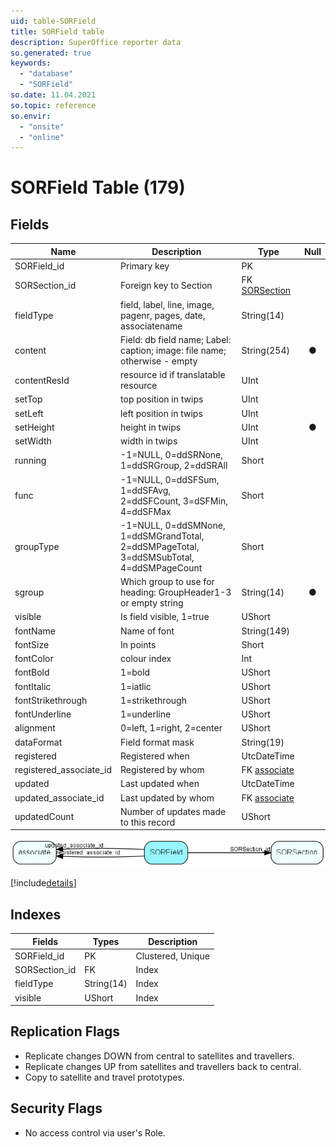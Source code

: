 ```yaml
---
uid: table-SORField
title: SORField table
description: SuperOffice reporter data
so.generated: true
keywords:
  - "database"
  - "SORField"
so.date: 11.04.2021
so.topic: reference
so.envir:
  - "onsite"
  - "online"
---
```


# SORField Table (179)

## Fields

| Name | Description | Type | Null |
|------|-------------|------|:----:|
|SORField\_id|Primary key|PK| |
|SORSection\_id|Foreign key to Section|FK [SORSection](sorsection.md)| |
|fieldType|field, label, line, image, pagenr, pages, date, associatename|String(14)| |
|content|Field: db field name; Label: caption; image: file name; otherwise - empty|String(254)|&#x25CF;|
|contentResId|resource id if translatable resource|UInt| |
|setTop|top position in twips|UInt| |
|setLeft|left position in twips|UInt| |
|setHeight|height in twips|UInt|&#x25CF;|
|setWidth|width in twips|UInt| |
|running|-1=NULL, 0=ddSRNone, 1=ddSRGroup, 2=ddSRAll|Short| |
|func|-1=NULL, 0=ddSFSum, 1=ddSFAvg, 2=ddSFCount, 3=dSFMin, 4=ddSFMax|Short| |
|groupType|-1=NULL, 0=ddSMNone, 1=ddSMGrandTotal, 2=ddSMPageTotal, 3=ddSMSubTotal, 4=ddSMPageCount|Short| |
|sgroup|Which group to use for heading: GroupHeader1-3 or empty string|String(14)|&#x25CF;|
|visible|Is field visible, 1=true|UShort| |
|fontName|Name of font|String(149)| |
|fontSize|In points|Short| |
|fontColor|colour index|Int| |
|fontBold|1=bold|UShort| |
|fontItalic|1=iatlic|UShort| |
|fontStrikethrough|1=strikethrough|UShort| |
|fontUnderline|1=underline|UShort| |
|alignment|0=left, 1=right, 2=center|UShort| |
|dataFormat|Field format mask|String(19)| |
|registered|Registered when|UtcDateTime| |
|registered\_associate\_id|Registered by whom|FK [associate](associate.md)| |
|updated|Last updated when|UtcDateTime| |
|updated\_associate\_id|Last updated by whom|FK [associate](associate.md)| |
|updatedCount|Number of updates made to this record|UShort| |


![SORField table relationship diagram](./media/SORField.png)

[!include[details](./includes/sorfield.md)]

## Indexes

| Fields | Types | Description |
|--------|-------|-------------|
|SORField\_id |PK |Clustered, Unique |
|SORSection\_id |FK |Index |
|fieldType |String(14) |Index |
|visible |UShort |Index |

## Replication Flags

* Replicate changes DOWN from central to satellites and travellers.
* Replicate changes UP from satellites and travellers back to central.
* Copy to satellite and travel prototypes.

## Security Flags

* No access control via user's Role.

